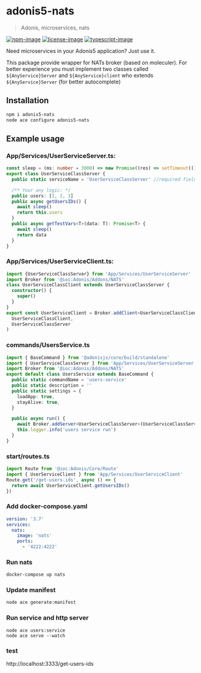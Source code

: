 # adonis5-nats
> Adonis, microservices, nats

[![npm-image]][npm-url] [![license-image]][license-url] [![typescript-image]][typescript-url]

Need microservices in your Adonis5 application? Just use it.

This package provide wrapper for NATs broker (based on moleculer). For better experience you must implement two classes called `${AnyService}Server`  and `${AnyService}client` who extends `${AnyService}Server` (for better autocomplete)

## Installation

```bash
npm i adonis5-nats
node ace configure adonis5-nats
```

## Example usage

### App/Services/UserServiceServer.ts:
```typescript
const sleep = (ms: number = 3000) => new Promise((res) => setTimeout(() => res(true), ms))
export class UserServiceClassServer {
  public static serviceName = 'UserServiceClassServer' //required field

  /** Your any logic: */
  public users: [1, 2, 3]
  public async getUsersIDs() {
    await sleep()
    return this.users
  }
  public async getTestVars<T>(data: T): Promise<T> {
    await sleep()
    return data
  }
}
```
### App/Services/UserServiceClient.ts:
```typescript
import {UserServiceClassServer} from 'App/Services/UserServiceServer'
import Broker from '@ioc:Adonis/Addons/NATS'
class UserServiceClassClient extends UserServiceClassServer {
  constructor() {
    super()
  }
}
export const UserServiceClient = Broker.addClient<UserServiceClassClient>(
  UserServiceClassClient,
  UserServiceClassServer
)
```

### commands/UsersService.ts
```typescript
import { BaseCommand } from '@adonisjs/core/build/standalone'
import { UserServiceClassServer } from 'App/Services/UserServiceServer'
import Broker from '@ioc:Adonis/Addons/NATS'
export default class UsersService extends BaseCommand {
  public static commandName = 'users:service'
  public static description = ''
  public static settings = {
    loadApp: true,
    stayAlive: true,
  }

  public async run() {
    await Broker.addServer<UserServiceClassServer>(UserServiceClassServer)
    this.logger.info('users service run')
  }
}
```

### start/routes.ts
```typescript
import Route from '@ioc:Adonis/Core/Route'
import { UserServiceClient } from 'App/Services/UserServiceClient'
Route.get('/get-users-ids', async () => {
  return await UserServiceClient.getUsersIDs()
})
```



### Add docker-compose.yaml
```yaml
version: '3.7'
services:
  nats:
    image: 'nats'
    ports:
      - '4222:4222'
```
### Run nats
```bash
docker-compose up nats
```
### Update manifest
```bash
node ace generate:manifest
```
### Run service and http server
```
node ace users:service
node ace serve --watch
```

### test
http://localhost:3333/get-users-ids


[npm-image]: https://img.shields.io/npm/v/adonis5-nats.svg?style=for-the-badge&logo=npm
[npm-url]: https://npmjs.org/package/adonis5-nats "npm"

[license-image]: https://img.shields.io/npm/l/adonis5-nats?color=blueviolet&style=for-the-badge
[license-url]: LICENSE.md "license"

[typescript-image]: https://img.shields.io/badge/Typescript-294E80.svg?style=for-the-badge&logo=typescript
[typescript-url]:  "typescript"
